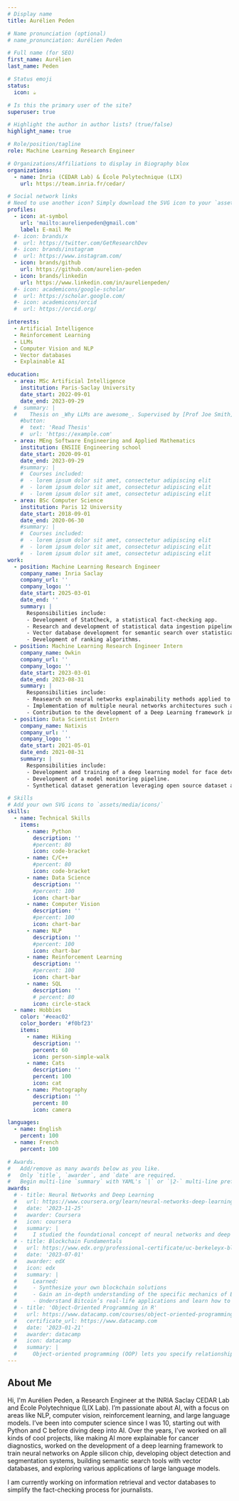```yaml
---
# Display name
title: Aurélien Peden

# Name pronunciation (optional)
# name_pronunciation: Aurélien Peden

# Full name (for SEO)
first_name: Aurélien
last_name: Peden

# Status emoji
status:
  icon: ☕️

# Is this the primary user of the site?
superuser: true

# Highlight the author in author lists? (true/false)
highlight_name: true

# Role/position/tagline
role: Machine Learning Research Engineer

# Organizations/Affiliations to display in Biography blox
organizations:
  - name: Inria (CEDAR Lab) & École Polytechnique (LIX)
    url: https://team.inria.fr/cedar/

# Social network links
# Need to use another icon? Simply download the SVG icon to your `assets/media/icons/` folder.
profiles:
  - icon: at-symbol
    url: 'mailto:aurelienpeden@gmail.com'
    label: E-mail Me
  #- icon: brands/x
  #  url: https://twitter.com/GetResearchDev
  #- icon: brands/instagram
  #  url: https://www.instagram.com/
  - icon: brands/github
    url: https://github.com/aurelien-peden
  - icon: brands/linkedin
    url: https://www.linkedin.com/in/aurelienpeden/
  #- icon: academicons/google-scholar
  #  url: https://scholar.google.com/
  #- icon: academicons/orcid
  #  url: https://orcid.org/

interests:
  - Artificial Intelligence
  - Reinforcement Learning
  - LLMs
  - Computer Vision and NLP
  - Vector databases
  - Explainable AI

education:
  - area: MSc Artificial Intelligence
    institution: Paris-Saclay University
    date_start: 2022-09-01
    date_end: 2023-09-29
  #  summary: |
  #    Thesis on _Why LLMs are awesome_. Supervised by [Prof Joe Smith](https://example.com). Presented papers at 5 IEEE conferences with the contributions being published in 2 Springer journals.
    #button:
    #  text: 'Read Thesis'
    #  url: 'https://example.com'
  - area: MEng Software Engineering and Applied Mathematics
    institution: ENSIIE Engineering school
    date_start: 2020-09-01
    date_end: 2023-09-29
    #summary: |
    #  Courses included:
    #  - lorem ipsum dolor sit amet, consectetur adipiscing elit
    #  - lorem ipsum dolor sit amet, consectetur adipiscing elit
    #  - lorem ipsum dolor sit amet, consectetur adipiscing elit
  - area: BSc Computer Science
    institution: Paris 12 University
    date_start: 2018-09-01
    date_end: 2020-06-30
    #summary: |
    #  Courses included:
    #  - lorem ipsum dolor sit amet, consectetur adipiscing elit
    #  - lorem ipsum dolor sit amet, consectetur adipiscing elit
    #  - lorem ipsum dolor sit amet, consectetur adipiscing elit
work:
  - position: Machine Learning Research Engineer
    company_name: Inria Saclay
    company_url: ''
    company_logo: ''
    date_start: 2025-03-01
    date_end: ''
    summary: |
      Responsibilities include:
      - Development of StatCheck, a statistical fact-checking app.
      - Research and development of statistical data ingestion pipeline with Transformers and LLMs.
      - Vector database development for semantic search over statistical claims.
      - Development of ranking algorithms.
  - position: Machine Learning Research Engineer Intern
    company_name: Owkin
    company_url: ''
    company_logo: ''
    date_start: 2023-03-01
    date_end: 2023-08-31
    summary: |
      Responsibilities include:
      - Reasearch on neural networks explainability methods applied to medical images and cancer diagnostics.
      - Implementation of multiple neural networks architectures such as VGG, ResNet, Vision Transformers, AutoEncoders.
      - Contribution to the development of a Deep Learning framework in Swift, allowing models to be developed using the internal GPU of a Mac and exposing the graph of layers, providing a unique way to design deep learning models for greater understanding, control and repoducibility.
  - position: Data Scientist Intern
    company_name: Natixis
    company_url: ''
    company_logo: ''
    date_start: 2021-05-01
    date_end: 2021-08-31
    summary: |
      Responsibilities include:
      - Development and training of a deep learning model for face detection and face masks classification.
      - Development of a model monitoring pipeline.
      - Synthetical dataset generation leveraging open source dataset and landmarks detection for fake face mask images.

# Skills
# Add your own SVG icons to `assets/media/icons/`
skills:
  - name: Technical Skills
    items:
      - name: Python
        description: ''
        #percent: 80
        icon: code-bracket
      - name: C/C++
        #percent: 80
        icon: code-bracket
      - name: Data Science
        description: ''
        #percent: 100
        icon: chart-bar
      - name: Computer Vision
        description: ''
        #percent: 100
        icon: chart-bar
      - name: NLP
        description: ''
        #percent: 100
        icon: chart-bar
      - name: Reinforcement Learning
        description: ''
        #percent: 100
        icon: chart-bar
      - name: SQL
        description: ''
        # percent: 80
        icon: circle-stack
  - name: Hobbies
    color: '#eeac02'
    color_border: '#f0bf23'
    items:
      - name: Hiking
        description: ''
        percent: 60
        icon: person-simple-walk
      - name: Cats
        description: ''
        percent: 100
        icon: cat
      - name: Photography
        description: ''
        percent: 80
        icon: camera

languages:
  - name: English
    percent: 100
  - name: French
    percent: 100

# Awards.
#   Add/remove as many awards below as you like.
#   Only `title`, `awarder`, and `date` are required.
#   Begin multi-line `summary` with YAML's `|` or `|2-` multi-line prefix and indent 2 spaces below.
awards:
  # - title: Neural Networks and Deep Learning
  #   url: https://www.coursera.org/learn/neural-networks-deep-learning
  #   date: '2023-11-25'
  #   awarder: Coursera
  #   icon: coursera
  #   summary: |
  #     I studied the foundational concept of neural networks and deep learning. By the end, I was familiar with the significant technological trends driving the rise of deep learning; build, train, and apply fully connected deep neural networks; implement efficient (vectorized) neural networks; identify key parameters in a neural network’s architecture; and apply deep learning to your own applications.
  # - title: Blockchain Fundamentals
  #   url: https://www.edx.org/professional-certificate/uc-berkeleyx-blockchain-fundamentals
  #   date: '2023-07-01'
  #   awarder: edX
  #   icon: edx
  #   summary: |
  #     Learned:
  #     - Synthesize your own blockchain solutions
  #     - Gain an in-depth understanding of the specific mechanics of Bitcoin
  #     - Understand Bitcoin’s real-life applications and learn how to attack and destroy Bitcoin, Ethereum, smart contracts and Dapps, and alternatives to Bitcoin’s Proof-of-Work consensus algorithm
  # - title: 'Object-Oriented Programming in R'
  #   url: https://www.datacamp.com/courses/object-oriented-programming-with-s3-and-r6-in-r
  #   certificate_url: https://www.datacamp.com
  #   date: '2023-01-21'
  #   awarder: datacamp
  #   icon: datacamp
  #   summary: |
  #     Object-oriented programming (OOP) lets you specify relationships between functions and the objects that they can act on, helping you manage complexity in your code. This is an intermediate level course, providing an introduction to OOP, using the S3 and R6 systems. S3 is a great day-to-day R programming tool that simplifies some of the functions that you write. R6 is especially useful for industry-specific analyses, working with web APIs, and building GUIs.
---
```


## About Me

Hi, I'm Aurélien Peden, a Research Engineer at the INRIA Saclay CEDAR Lab and École Polytechnique (LIX Lab). I’m passionate about AI, with a focus on areas like NLP, computer vision, reinforcement learning, and large language models. I’ve been into computer science since I was 10, starting out with Python and C before diving deep into AI. Over the years, I’ve worked on all kinds of cool projects, like making AI more explainable for cancer diagnostics, worked on the development of a deep learning framework to train neural networks on Apple silicon chip, developing object detection and segmentation systems, building semantic search tools with vector databases, and exploring various applications of large language models.

I am currently working on information retrieval and vector databases to simplify the fact-checking process for journalists.
